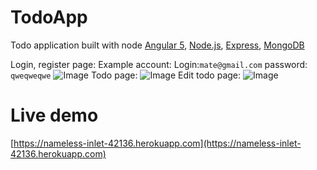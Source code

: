 # TodoApp

Todo application built with node [Angular 5](https://github.com/angular), [Node.js](https://github.com/nodejs/node), [Express](https://github.com/expressjs/express), [MongoDB](https://github.com/mongodb/mongo)

Login, register page: Example account: Login:`mate@gmail.com` password: `qweqweqwe`
![Image](https://user-images.githubusercontent.com/30903599/35507213-4e4cab3e-04ec-11e8-8bdf-6250cda990e0.png)
Todo page:
![Image](https://user-images.githubusercontent.com/30903599/35507195-43bc4d28-04ec-11e8-9e69-8369eaf36c7a.png)
Edit todo page:
![Image](https://user-images.githubusercontent.com/30903599/35507228-56d08ea6-04ec-11e8-8d60-3b297a451a74.png)

# Live demo

[https://nameless-inlet-42136.herokuapp.com](https://nameless-inlet-42136.herokuapp.com)







